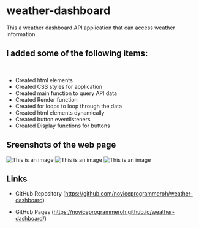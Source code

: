 # weather-dashboard
This a weather dashboard API application that can access weather information


## I added some of the following items: <br />
<br />

- Created html elements
- Created CSS styles for application
- Created main function to query API data
- Created Render function
- Created for loops to loop through the data
- Created html elements dynamically 
- Created button eventlisteners
- Created Display functions for buttons


## Sreenshots of the web page ##

![This is an image](./Assets/maincalendarshot.PNG)
![This is an image](./Assets/localstoragecalendarshot.PNG)
![This is an image](./Assets/localstorage2calendarshot.PNG)


## Links ##

- GitHub Repository
(https://github.com/noviceprogrammeroh/weather-dashboard)

- GitHub Pages
(https://noviceprogrammeroh.github.io/weather-dashboard/)